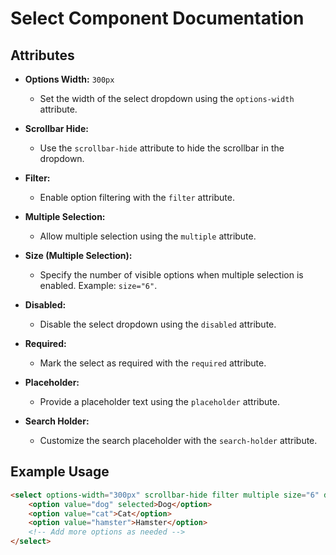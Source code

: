 # Select Component Documentation

## Attributes

- **Options Width:** `300px`
  - Set the width of the select dropdown using the `options-width` attribute.

- **Scrollbar Hide:**
  - Use the `scrollbar-hide` attribute to hide the scrollbar in the dropdown.

- **Filter:**
  - Enable option filtering with the `filter` attribute.

- **Multiple Selection:**
  - Allow multiple selection using the `multiple` attribute.

- **Size (Multiple Selection):**
  - Specify the number of visible options when multiple selection is enabled. Example: `size="6"`.

- **Disabled:**
  - Disable the select dropdown using the `disabled` attribute.

- **Required:**
  - Mark the select as required with the `required` attribute.

- **Placeholder:**
  - Provide a placeholder text using the `placeholder` attribute.

- **Search Holder:**
  - Customize the search placeholder with the `search-holder` attribute.

## Example Usage

```html
<select options-width="300px" scrollbar-hide filter multiple size="6" disabled required placeholder="Select an option" search-holder="Type to search">
    <option value="dog" selected>Dog</option>
    <option value="cat">Cat</option>
    <option value="hamster">Hamster</option>
    <!-- Add more options as needed -->
</select>
